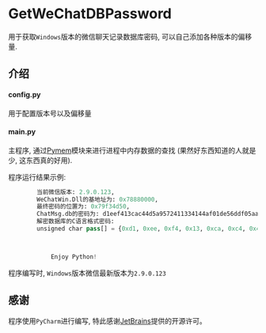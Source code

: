 # GetWeChatDBPassword
用于获取`Windows`版本的微信聊天记录数据库密码, 可以自己添加各种版本的偏移量.

## 介绍
#### config.py
用于配置版本号以及偏移量

#### main.py
主程序, 通过[Pymem](https://github.com/srounet/Pymem)模块来进行进程中内存数据的查找 (果然好东西知道的人就是少, 这东西真的好用).

程序运行结果示例: 
```python
        当前微信版本: 2.9.0.123,
        WeChatWin.Dll的基地址为: 0x78880000,
        最终密码的位置为: 0x79f34d50,
        ChatMsg.db的密码为: d1eef413cac44d5a9572411334144af01de56ddf05aa49a3b820b8c1a6a9bc35,
        解密数据库的C语言格式密码:
        unsigned char pass[] = {0xd1, 0xee, 0xf4, 0x13, 0xca, 0xc4, 0x4d, 0x5a, 0x95, 0x72, 0x41, 0x13, 0x34, 0x14, 0x4a, 0xf0, 0x1d, 0xe5, 0x6d, 0xdf, 0x05, 0xaa, 0x49, 0xa3, 0xb8, 0x20, 0xb8, 0xc1, 0xa6, 0xa9, 0xbc, 0x35, };



            Enjoy Python!
```
程序编写时, `Windows`版本微信最新版本为`2.9.0.123`

## 感谢
程序使用`PyCharm`进行编写, 特此感谢[JetBrains](https://www.jetbrains.com/)提供的开源许可。